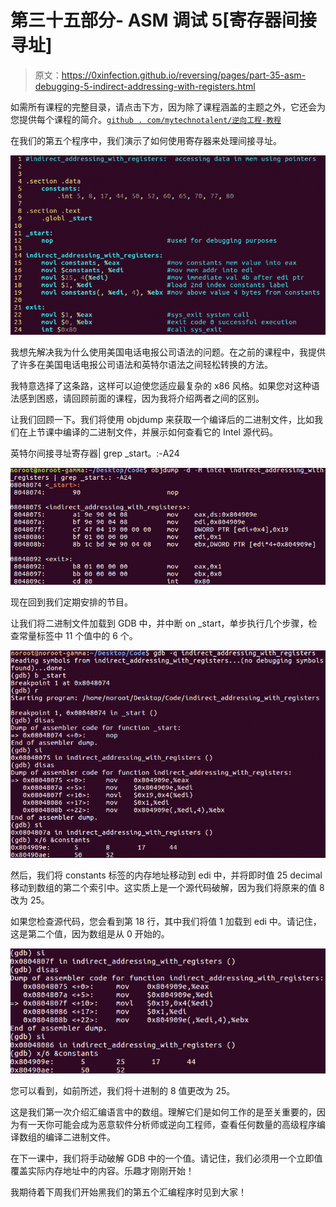 # 第三十五部分- ASM 调试 5[寄存器间接寻址]

> 原文：<https://0xinfection.github.io/reversing/pages/part-35-asm-debugging-5-indirect-addressing-with-registers.html>

如需所有课程的完整目录，请点击下方，因为除了课程涵盖的主题之外，它还会为您提供每个课程的简介。[`github . com/mytechnotalent/逆向工程-教程`](https://github.com/mytechnotalent/Reverse-Engineering-Tutorial)

在我们的第五个程序中，我们演示了如何使用寄存器来处理间接寻址。

![](img/578a0f4c02835941bc50546ac65ead49.png)

我想先解决我为什么使用美国电话电报公司语法的问题。在之前的课程中，我提供了许多在美国电话电报公司语法和英特尔语法之间轻松转换的方法。

我特意选择了这条路，这样可以迫使您适应最复杂的 x86 风格。如果您对这种语法感到困惑，请回顾前面的课程，因为我将介绍两者之间的区别。

让我们回顾一下。我们将使用 objdump 来获取一个编译后的二进制文件，比如我们在上节课中编译的二进制文件，并展示如何查看它的 Intel 源代码。

英特尔间接寻址寄存器| grep _start。:-A24

![](img/858aab35dc647858582e8401b778050b.png)

现在回到我们定期安排的节目。

让我们将二进制文件加载到 GDB 中，并中断 on _start，单步执行几个步骤，检查常量标签中 11 个值中的 6 个。

![](img/1632c2c7767ca96b8673776df6e17694.png)

然后，我们将 constants 标签的内存地址移动到 edi 中，并将即时值 25 decimal 移动到数组的第二个索引中。这实质上是一个源代码破解，因为我们将原来的值 8 改为 25。

如果您检查源代码，您会看到第 18 行，其中我们将值 1 加载到 edi 中。请记住，这是第二个值，因为数组是从 0 开始的。

![](img/1d62c072148e7e43bfed01c786d82699.png)

您可以看到，如前所述，我们将十进制的 8 值更改为 25。

这是我们第一次介绍汇编语言中的数组。理解它们是如何工作的是至关重要的，因为有一天你可能会成为恶意软件分析师或逆向工程师，查看任何数量的高级程序编译数组的编译二进制文件。

在下一课中，我们将手动破解 GDB 中的一个值。请记住，我们必须用一个立即值覆盖实际内存地址中的内容。乐趣才刚刚开始！

我期待着下周我们开始黑我们的第五个汇编程序时见到大家！